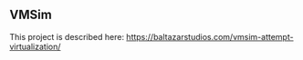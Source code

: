 ## VMSim

This project is described here: https://baltazarstudios.com/vmsim-attempt-virtualization/
